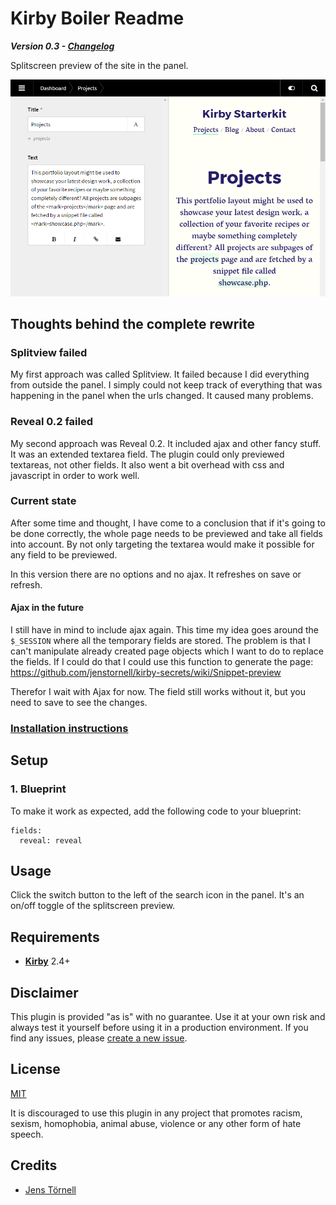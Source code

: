 # Kirby Boiler Readme

***Version 0.3 - [Changelog](docs/changelog.md)***

Splitscreen preview of the site in the panel.

![Screenshot](docs/screenshot.png)

## Thoughts behind the complete rewrite

### Splitview failed

My first approach was called Splitview. It failed because I did everything from outside the panel. I simply could not keep track of everything that was happening in the panel when the urls changed. It caused many problems.

### Reveal 0.2 failed

My second approach was Reveal 0.2. It included ajax and other fancy stuff. It was an extended textarea field. The plugin could only previewed textareas, not other fields. It also went a bit overhead with css and javascript in order to work well.

### Current state

After some time and thought, I have come to a conclusion that if it's going to be done correctly, the whole page needs to be previewed and take all fields into account. By not only targeting the textarea would make it possible for any field to be previewed.

In this version there are no options and no ajax. It refreshes on save or refresh.

#### Ajax in the future

I still have in mind to include ajax again. This time my idea goes around the `$_SESSION` where all the temporary fields are stored. The problem is that I can't manipulate already created page objects which I want to do to replace the fields. If I could do that I could use this function to generate the page: https://github.com/jenstornell/kirby-secrets/wiki/Snippet-preview

Therefor I wait with Ajax for now. The field still works without it, but you need to save to see the changes.

### [Installation instructions](docs/install.md)

## Setup

### 1. Blueprint

To make it work as expected, add the following code to your blueprint:

```text
fields:
  reveal: reveal
```

## Usage

Click the switch button to the left of the search icon in the panel. It's an on/off toggle of the splitscreen preview.

## Requirements

- [**Kirby**](https://getkirby.com/) 2.4+

## Disclaimer

This plugin is provided "as is" with no guarantee. Use it at your own risk and always test it yourself before using it in a production environment. If you find any issues, please [create a new issue](https://github.com/jenstornell/kirby-reveal/issues/new).

## License

[MIT](https://opensource.org/licenses/MIT)

It is discouraged to use this plugin in any project that promotes racism, sexism, homophobia, animal abuse, violence or any other form of hate speech.

## Credits

- [Jens Törnell](https://github.com/jenstornell)